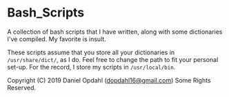 # Bash_Scripts
A collection of bash scripts that I have written, along with some dictionaries I've compiled. My favorite is insult.

These scripts assume that you store all your dictionaries in `/usr/share/dict/`, as I do. Feel free to change the path to fit your personal set-up.
For the record, I store my scripts in `/usr/local/bin`.

Copyright (C) 2019 Daniel Opdahl (dopdahl16@gmail.com) Some Rights Reserved.
